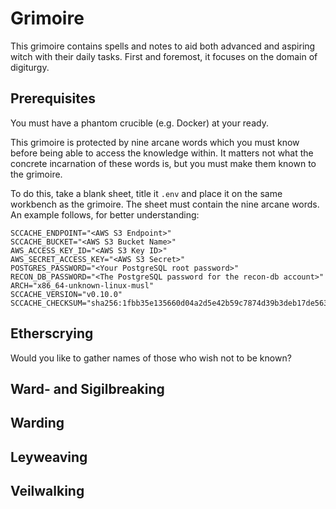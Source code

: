 # Grimoire

This grimoire contains spells and notes to aid both advanced and aspiring witch
with their daily tasks. First and foremost, it focuses on the domain of
digiturgy.

## Prerequisites

You must have a phantom crucible (e.g. Docker) at your ready.

This grimoire is protected by nine arcane words which you must know before
being able to access the knowledge within. It matters not what the concrete
incarnation of these words is, but you must make them known to the grimoire.

To do this, take a blank sheet, title it `.env` and place it on the same
workbench as the grimoire. The sheet must contain the nine arcane words. An
example follows, for better understanding:

```
SCCACHE_ENDPOINT="<AWS S3 Endpoint>"
SCCACHE_BUCKET="<AWS S3 Bucket Name>"
AWS_ACCESS_KEY_ID="<AWS S3 Key ID>"
AWS_SECRET_ACCESS_KEY="<AWS S3 Secret>"
POSTGRES_PASSWORD="<Your PostgreSQL root password>"
RECON_DB_PASSWORD="<The PostgreSQL password for the recon-db account>"
ARCH="x86_64-unknown-linux-musl"
SCCACHE_VERSION="v0.10.0"
SCCACHE_CHECKSUM="sha256:1fbb35e135660d04a2d5e42b59c7874d39b3deb17de56330b25b713ec59f849b"
```

## Etherscrying

Would you like to gather names of those who wish not to be known?

## Ward- and Sigilbreaking

## Warding

## Leyweaving

## Veilwalking
